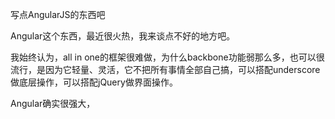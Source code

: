 写点AngularJS的东西吧

Angular这个东西，最近很火热，我来谈点不好的地方吧。

我始终认为，all in one的框架很难做，为什么backbone功能弱那么多，也可以很流行，是因为它轻量、灵活，它不把所有事情全部自己搞，可以搭配underscore做底层操作，可以搭配jQuery做界面操作。

Angular确实很强大，
